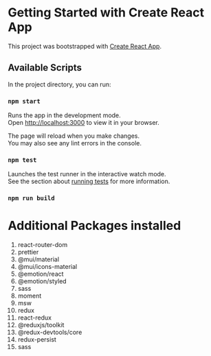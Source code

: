 # Getting Started with Create React App

This project was bootstrapped with [Create React App](https://github.com/facebook/create-react-app).

## Available Scripts

In the project directory, you can run:

### `npm start`

Runs the app in the development mode.\
Open [http://localhost:3000](http://localhost:3000) to view it in your browser.

The page will reload when you make changes.\
You may also see any lint errors in the console.

### `npm test` 

Launches the test runner in the interactive watch mode.\
See the section about [running tests](https://facebook.github.io/create-react-app/docs/running-tests) for more information.

### `npm run build`

# Additional Packages installed

1. react-router-dom
2. prettier
3. @mui/material 
4. @mui/icons-material
5. @emotion/react
6. @emotion/styled
7. sass
8. moment
9. msw
10. redux
11. react-redux
12. @reduxjs/toolkit
13. @redux-devtools/core
14. redux-persist
15. sass
